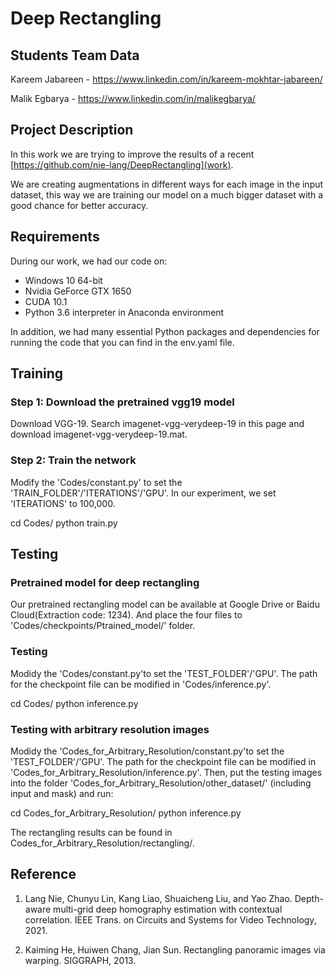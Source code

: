 # Deep Rectangling

## Students Team Data

Kareem Jabareen - https://www.linkedin.com/in/kareem-mokhtar-jabareen/

Malik Egbarya - https://www.linkedin.com/in/malikegbarya/

## Project Description

In this work we are trying to improve the results of a recent [https://github.com/nie-lang/DeepRectangling](work).

We are creating augmentations in different ways for each image in the input dataset, this way we are training our model on a much bigger dataset with a good chance for better accuracy.

## Requirements

During our work, we had our code on:

- Windows 10 64-bit
- Nvidia GeForce GTX 1650
- CUDA 10.1
- Python 3.6 interpreter in Anaconda environment

In addition, we had many essential Python packages and dependencies for running the code that you can find in the env.yaml file.

## Training

### Step 1: Download the pretrained vgg19 model

Download VGG-19. Search imagenet-vgg-verydeep-19 in this page and download imagenet-vgg-verydeep-19.mat.

### Step 2: Train the network

Modify the 'Codes/constant.py' to set the 'TRAIN_FOLDER'/'ITERATIONS'/'GPU'. In our experiment, we set 'ITERATIONS' to 100,000.

cd Codes/
python train.py

## Testing

### Pretrained model for deep rectangling

Our pretrained rectangling model can be available at Google Drive or Baidu Cloud(Extraction code: 1234). And place the four files to 'Codes/checkpoints/Ptrained_model/' folder.

### Testing

Modidy the 'Codes/constant.py'to set the 'TEST_FOLDER'/'GPU'. The path for the checkpoint file can be modified in 'Codes/inference.py'.

cd Codes/
python inference.py

### Testing with arbitrary resolution images

Modidy the 'Codes_for_Arbitrary_Resolution/constant.py'to set the 'TEST_FOLDER'/'GPU'. The path for the checkpoint file can be modified in 'Codes_for_Arbitrary_Resolution/inference.py'. Then, put the testing images into the folder 'Codes_for_Arbitrary_Resolution/other_dataset/' (including input and mask) and run:

cd Codes_for_Arbitrary_Resolution/
python inference.py

The rectangling results can be found in Codes_for_Arbitrary_Resolution/rectangling/.

## Reference

1. Lang Nie, Chunyu Lin, Kang Liao, Shuaicheng Liu, and Yao Zhao. Depth-aware multi-grid deep homography estimation with contextual correlation. IEEE Trans. on Circuits and Systems for Video Technology, 2021.

2. Kaiming He, Huiwen Chang, Jian Sun. Rectangling panoramic images via warping. SIGGRAPH, 2013.
